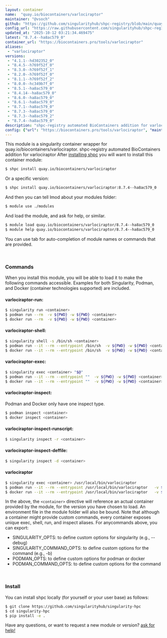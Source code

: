 ```yaml
---
layout: container
name:  "quay.io/biocontainers/varlociraptor"
maintainer: "@vsoch"
github: "https://github.com/singularityhub/shpc-registry/blob/main/quay.io/biocontainers/varlociraptor/container.yaml"
config_url: "https://raw.githubusercontent.com/singularityhub/shpc-registry/main/quay.io/biocontainers/varlociraptor/container.yaml"
updated_at: "2025-10-12 03:21:34.469475"
latest: "8.7.4--ha8ac579_0"
container_url: "https://biocontainers.pro/tools/varlociraptor"
aliases:
 - "varlociraptor"
versions:
 - "4.1.1--hd302352_0"
 - "8.4.5--h769f52f_0"
 - "8.3.0--h769f52f_1"
 - "8.2.0--h769f52f_0"
 - "8.1.1--h769f52f_2"
 - "8.0.0--hc349b7f_0"
 - "8.5.1--ha8ac579_0"
 - "8.4.14--ha8ac579_0"
 - "8.6.0--ha8ac579_0"
 - "8.6.1--ha8ac579_0"
 - "8.7.1--ha8ac579_0"
 - "8.7.3--ha8ac579_0"
 - "8.7.3--ha8ac579_2"
 - "8.7.4--ha8ac579_0"
description: "shpc-registry automated BioContainers addition for varlociraptor"
config: {"url": "https://biocontainers.pro/tools/varlociraptor", "maintainer": "@vsoch", "description": "shpc-registry automated BioContainers addition for varlociraptor", "latest": {"8.7.4--ha8ac579_0": "sha256:a5de492d38dbfc8f334cc90f375f6dc3e8dbe9adc75ffdd833be44c70748f16a"}, "tags": {"4.1.1--hd302352_0": "sha256:9500634306b22a73461702cf1ae68aabc2ad10c51f4661f0f5d99ab8cdb1802c", "8.4.5--h769f52f_0": "sha256:9e98dce19b151b38ae753793b43904bfb3bd2a27c8179987a6f855c28a07015e", "8.3.0--h769f52f_1": "sha256:1c32506165b2a2b10df6a819a784875342e40a2e1de6afabed84ef18d0ed3eda", "8.2.0--h769f52f_0": "sha256:68fd2eef8ea389d41b187552109eeb30209664a9815d1e143f6c52e6d8a134b7", "8.1.1--h769f52f_2": "sha256:be313bb79975cd68e49ed722b2ad7a36ee9cf7278b30ff79f8280a95c0ccb2db", "8.0.0--hc349b7f_0": "sha256:bb13b24a8ac4a33960012d755273fbdd3cf28308f341d00b3c0abd5f83641d30", "8.5.1--ha8ac579_0": "sha256:0c248b9f81ed94ec2de05b3a8be859095e80fb5a0271d9e8d6f34a4cd15a7a2f", "8.4.14--ha8ac579_0": "sha256:85ef881a7630f62525317d88db6bb3c32764257dae888a51643874cab2d143db", "8.6.0--ha8ac579_0": "sha256:bf76b903a5c53e9692de1a78bde30881922f0e1bfb16678ad84cfcf0063fa8d8", "8.6.1--ha8ac579_0": "sha256:128d97c39c67c11078f144ec6e689be4e2db9c95001feb956b8ee5e46596ea9c", "8.7.1--ha8ac579_0": "sha256:37436f7698ff36901226ac171e9b71648e8c2960d89d645e75ca57f12bfeb1dd", "8.7.3--ha8ac579_0": "sha256:512749ed1c7cf80882965080887d3dfb26781f9060cf0016e833144b9c934080", "8.7.3--ha8ac579_2": "sha256:2ad35f504fd128f6f9ab6963023701fa4c3c2ee20bbf073f15b6924b00e03577", "8.7.4--ha8ac579_0": "sha256:a5de492d38dbfc8f334cc90f375f6dc3e8dbe9adc75ffdd833be44c70748f16a"}, "docker": "quay.io/biocontainers/varlociraptor", "aliases": {"varlociraptor": "/usr/local/bin/varlociraptor"}}
---
```


This module is a singularity container wrapper for quay.io/biocontainers/varlociraptor.
shpc-registry automated BioContainers addition for varlociraptor
After [installing shpc](#install) you will want to install this container module:


```bash
$ shpc install quay.io/biocontainers/varlociraptor
```

Or a specific version:

```bash
$ shpc install quay.io/biocontainers/varlociraptor:8.7.4--ha8ac579_0
```

And then you can tell lmod about your modules folder:

```bash
$ module use ./modules
```

And load the module, and ask for help, or similar.

```bash
$ module load quay.io/biocontainers/varlociraptor/8.7.4--ha8ac579_0
$ module help quay.io/biocontainers/varlociraptor/8.7.4--ha8ac579_0
```

You can use tab for auto-completion of module names or commands that are provided.

<br>

### Commands

When you install this module, you will be able to load it to make the following commands accessible.
Examples for both Singularity, Podman, and Docker (container technologies supported) are included.

#### varlociraptor-run:

```bash
$ singularity run <container>
$ podman run --rm  -v ${PWD} -w ${PWD} <container>
$ docker run --rm  -v ${PWD} -w ${PWD} <container>
```

#### varlociraptor-shell:

```bash
$ singularity shell -s /bin/sh <container>
$ podman run --it --rm --entrypoint /bin/sh  -v ${PWD} -w ${PWD} <container>
$ docker run --it --rm --entrypoint /bin/sh  -v ${PWD} -w ${PWD} <container>
```

#### varlociraptor-exec:

```bash
$ singularity exec <container> "$@"
$ podman run --it --rm --entrypoint ""  -v ${PWD} -w ${PWD} <container> "$@"
$ docker run --it --rm --entrypoint ""  -v ${PWD} -w ${PWD} <container> "$@"
```

#### varlociraptor-inspect:

Podman and Docker only have one inspect type.

```bash
$ podman inspect <container>
$ docker inspect <container>
```

#### varlociraptor-inspect-runscript:

```bash
$ singularity inspect -r <container>
```

#### varlociraptor-inspect-deffile:

```bash
$ singularity inspect -d <container>
```


#### varlociraptor

```bash
$ singularity exec <container> /usr/local/bin/varlociraptor
$ podman run --it --rm --entrypoint /usr/local/bin/varlociraptor   -v ${PWD} -w ${PWD} <container> -c " $@"
$ docker run --it --rm --entrypoint /usr/local/bin/varlociraptor   -v ${PWD} -w ${PWD} <container> -c " $@"
```



In the above, the `<container>` directive will reference an actual container provided
by the module, for the version you have chosen to load. An environment file in the
module folder will also be bound. Note that although a container
might provide custom commands, every container exposes unique exec, shell, run, and
inspect aliases. For anycommands above, you can export:

 - SINGULARITY_OPTS: to define custom options for singularity (e.g., --debug)
 - SINGULARITY_COMMAND_OPTS: to define custom options for the command (e.g., -b)
 - PODMAN_OPTS: to define custom options for podman or docker
 - PODMAN_COMMAND_OPTS: to define custom options for the command

<br>

### Install

You can install shpc locally (for yourself or your user base) as follows:

```bash
$ git clone https://github.com/singularityhub/singularity-hpc
$ cd singularity-hpc
$ pip install -e .
```

Have any questions, or want to request a new module or version? [ask for help!](https://github.com/singularityhub/singularity-hpc/issues)
